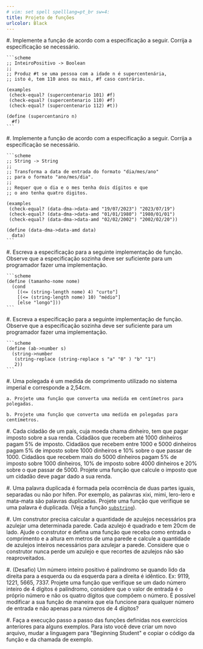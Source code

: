 ```yaml
---
# vim: set spell spelllang=pt_br sw=4:
title: Projeto de funções
urlcolor: Black
---
```


#. Implemente a função de acordo com a especificação a seguir. Corrija a especificação se necessário.

    ```scheme
    ;; InteiroPositivo -> Boolean
    ;;
    ;; Produz #t se uma pessoa com a idade n é supercentenária,
    ;; isto é, tem 110 anos ou mais, #f caso contrário.

    (examples
     (check-equal? (supercentenario 101) #f)
     (check-equal? (supercentenario 110) #f)
     (check-equal? (supercentenario 112) #t))

    (define (supercentaniro n)
      #f)
    ```

#. Implemente a função de acordo com a especificação a seguir. Corrija a especificação se necessário.

    ```scheme
    ;; String -> String
    ;;
    ;; Transforma a data de entrada do formato "dia/mes/ano"
    ;; para o formato "ano/mes/dia".
    ;;
    ;; Requer que o dia e o mes tenha dois dígitos e que
    ;; o ano tenha quatro digitos.

    (examples
     (check-equal? (data-dma->data-amd "19/07/2023") "2023/07/19")
     (check-equal? (data-dma->data-amd "01/01/1980") "1980/01/01")
     (check-equal? (data-dma->data-amd "02/02/2002") "2002/02/20"))

    (define (data-dma->data-amd data)
      data)
    ```

#. Escreva a especificação para a seguinte implementação de função. Observe que a especificação sozinha deve ser suficiente para um programador fazer uma implementação.

    ```scheme
    (define (tamanho-nome nome)
      (cond
        [(<= (string-length nome) 4) "curto"]
        [(<= (string-length nome) 10) "médio"]
        [else "longo"]))
    ```

#. Escreva a especificação para a seguinte implementação de função. Observe que a especificação sozinha deve ser suficiente para um programador fazer uma implementação.

    ```scheme
    (define (ab->number s)
      (string->number
       (string-replace (string-replace s "a" "0" ) "b" "1")
       2))
    ```

#. Uma polegada é um medida de comprimento utilizado no sistema imperial e corresponde a 2,54cm.

    a. Projete uma função que converta uma medida em centímetros para polegadas.

    b. Projete uma função que converta uma medida em polegadas para centímetros.

#. Cada cidadão de um país, cuja moeda chama dinheiro, tem que pagar imposto sobre a sua renda. Cidadãos que recebem até 1000 dinheiros pagam 5% de imposto. Cidadãos que recebem entre 1000 e 5000 dinheiros pagam 5% de imposto sobre 1000 dinheiros e 10% sobre o que passar de 1000. Cidadãos que recebem mais do 5000 dinheiros pagam 5% de imposto sobre 1000 dinheiros, 10% de imposto sobre 4000 dinheiros e 20% sobre o que passar de 5000. Projete uma função que calcule o imposto que um cidadão deve pagar dado a sua renda.

#. Uma palavra duplicada é formada pela ocorrência de duas partes iguais, separadas ou não por hífen. Por exemplo, as palavras xixi, mimi, lero-lero e mata-mata são palavras duplicadas. Projete uma função que verifique se uma palavra é duplicada. (Veja a função [`substring`](https://docs.racket-lang.org/reference/strings.html#%28def.\_%28%28quote.\_~23~25kernel%29.\_substring%29%29)).

#. Um construtor precisa calcular a quantidade de azulejos necessários pra azulejar uma determinada parede. Cada azulejo é quadrado e tem 20cm de lado. Ajude o construtor e defina uma função que receba como entrada o comprimento e a altura em metros de uma parede e calcule a quantidade de azulejos inteiros necessários para azulejar a parede. Considere que o construtor nunca perde um azulejo e que recortes de azulejos não são reaproveitados.

#. (Desafio) Um número inteiro positivo é palíndromo se quando lido da direita para a esquerda ou da esquerda para a direita é idêntico. Ex: 9119, 1221, 5665, 7337. Projete uma função que verifique se um dado número inteiro de 4 dígitos é palíndromo, considere que o valor de entrada é o próprio número e não os quatro dígitos que compõem o número. É possível modificar a sua função de maneira que ela funcione para qualquer número de entrada e não apenas para números de 4 dígitos?

#. Faça a execução passo a passo das funções definidas nos exercícios anteriores para alguns exemplos. Para isto você deve criar um novo arquivo, mudar a linguagem para "Beginning Student" e copiar o código da função e da chamada de exemplo.
